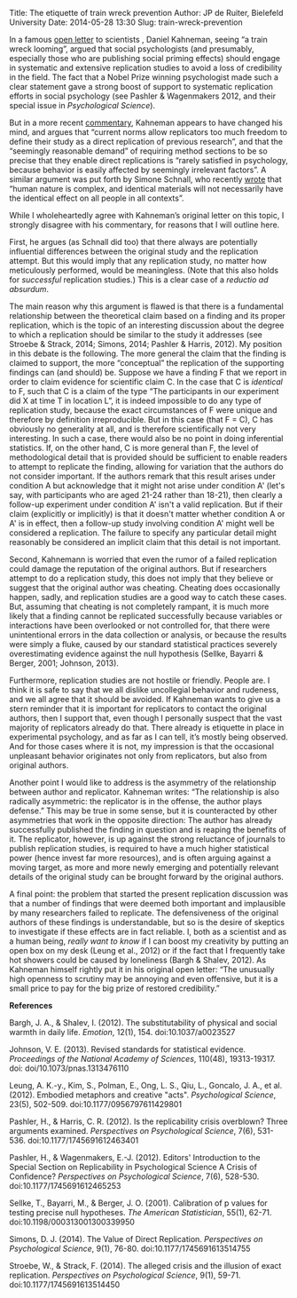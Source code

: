 Title: The etiquette of train wreck prevention
Author: JP de Ruiter, Bielefeld University
Date: 2014-05-28 13:30
Slug: train-wreck-prevention

In a famous [open letter](http://www.nature.com/polopoly_fs/7.6716.1349271308!/suppinfoFile/Kahneman%20Letter.pdf) to scientists , Daniel Kahneman, seeing “a train wreck looming”, argued that social psychologists (and presumably, especially those who are publishing social priming effects) should engage in systematic and extensive replication studies to avoid a loss of credibility in the field. The fact that a Nobel Prize winning psychologist made such a clear statement gave a strong boost of support to systematic replication efforts in social psychology (see Pashler & Wagenmakers 2012, and their special issue in _Psychological Science_).  

But in a more recent [commentary](http://www.scribd.com/doc/225285909/Kahneman-Commentary), Kahneman appears to have changed his mind, and argues that “current norms allow replicators too much freedom to define their study as a direct replication of previous research”, and that the “seemingly reasonable demand” of requiring method sections to be so precise that they enable direct replications is “rarely satisfied in psychology, because behavior is easily affected by seemingly irrelevant factors”. A similar argument was put forth by Simone Schnall, who recently [wrote](http://www.psychol.cam.ac.uk/cece/blog) that “human nature is complex, and identical materials will not necessarily have the identical effect on all people in all contexts”.  

While I wholeheartedly agree with Kahneman’s original letter on this topic, I strongly disagree with his commentary, for reasons that I will outline here.  

First, he argues (as Schnall did too) that there always are potentially influential differences between the original study and the replication attempt. But this would imply that any replication study, no matter how meticulously performed, would be meaningless. (Note that this also holds for _successful_ replication studies.) This is a clear case of a _reductio ad absurdum_.  

The main reason why this argument is flawed is that there is a fundamental relationship between the theoretical claim based on a finding and its proper replication, which is the topic of an interesting discussion about the degree to which a replication should be similar to the study it addresses (see Stroebe & Strack, 2014; Simons, 2014; Pashler & Harris, 2012). My position in this debate is the following. The more general the claim that the finding is claimed to support, the more “conceptual” the replication of the supporting findings can (and should) be. Suppose we have a finding F that we report in order to claim evidence for scientific claim C. In the case that C is _identical_ to F, such that C is a claim of the type “The participants in our experiment did X at time T in location L”, it is indeed impossible to do any type of replication study, because the exact circumstances of F were unique and therefore by definition irreproducible. But in this case (that F = C), C has obviously no generality at all, and is therefore scientifically not very interesting. In such a case, there would also be no point in doing inferential statistics. If, on the other hand, C is more general than F, the level of methodological detail that is provided should be sufficient to enable readers to attempt to replicate the finding, allowing for variation that the authors do not consider important. If the authors remark that this result arises under condition A but acknowledge that it might not arise under condition A' (let's say, with participants who are aged 21-24 rather than 18-21), then clearly a follow-up experiment under condition A' isn't a valid replication. But if their claim (explicitly or implicitly) is that it doesn't matter whether condition A or A' is in effect, then a follow-up study involving condition A' might well be considered a replication. The failure to specify any particular detail might reasonably be considered an implicit claim that this detail is not important.  

Second, Kahnemann is worried that even the rumor of a failed replication could damage the reputation of the original authors. But if researchers attempt to do a replication study, this does not imply that they believe or suggest that the original author was cheating. Cheating does occasionally happen, sadly, and replication studies are a good way to catch these cases. But, assuming that cheating is not completely rampant, it is much more likely that a finding cannot be replicated successfully because variables or interactions have been overlooked or not controlled for, that there were unintentional errors in the data collection or analysis, or because the results were simply a fluke, caused by our standard statistical practices severely overestimating evidence against the null hypothesis (Sellke, Bayarri & Berger, 2001; Johnson, 2013).  

Furthermore, replication studies are not hostile or friendly. People are. I think it is safe to say that we all dislike uncollegial behavior and rudeness, and we all agree that it should be avoided. If Kahneman wants to give us a stern reminder that it is important for replicators to contact the original authors, then I support that, even though I personally suspect that the vast majority of replicators already do that. There already is etiquette in place in experimental psychology, and as far as I can tell, it’s mostly being observed. And for those cases where it is not, my impression is that the occasional unpleasant behavior originates not only from replicators, but also from original authors.  

Another point I would like to address is the asymmetry of the relationship between author and replicator. Kahneman writes: “The relationship is also radically asymmetric: the replicator is in the offense, the author plays defense.” This may be true in some sense, but it is counteracted by other asymmetries that work in the opposite direction: The author has already successfully published the finding in question and is reaping the benefits of it. The replicator, however, is up against the strong reluctance of journals to publish replication studies, is required to have a much higher statistical power (hence invest far more resources), and is often arguing against a moving target, as more and more newly emerging and potentially relevant details of the original study can be brought forward by the original authors.  

A final point: the problem that started the present replication discussion was that a number of findings that were deemed both important and implausible by many researchers failed to replicate. The defensiveness of the original authors of these findings is understandable, but so is the desire of skeptics to investigate if these effects are in fact reliable. I, both as a scientist and as a human being, _really want to know_ if I can boost my creativity by putting an open box on my desk (Leung et al., 2012) or if the fact that I frequently take hot showers could be caused by loneliness (Bargh & Shalev, 2012). As Kahneman himself rightly put it in his original open letter: “The unusually high openness to scrutiny may be annoying and even offensive, but it is a small price to pay for the big prize of restored credibility.”  

__References__

Bargh, J. A., & Shalev, I. (2012). The substitutability of physical and social warmth in daily life. _Emotion_, 12(1), 154. doi:10.1037/a0023527

Johnson, V. E. (2013). Revised standards for statistical evidence. _Proceedings of the National Academy of Sciences_, 110(48), 19313-19317. doi: doi/10.1073/pnas.1313476110

Leung, A. K.-y., Kim, S., Polman, E., Ong, L. S., Qiu, L., Goncalo, J. A., et al. (2012). Embodied metaphors and creative "acts". _Psychological Science_, 23(5), 502-509. doi:10.1177/0956797611429801

Pashler, H., & Harris, C. R. (2012). Is the replicability crisis overblown? Three arguments examined. _Perspectives on Psychological Science_, 7(6), 531-536. doi:10.1177/1745691612463401

Pashler, H., & Wagenmakers, E.-J. (2012). Editors' Introduction to the Special Section on Replicability in Psychological Science A Crisis of Confidence? _Perspectives on Psychological 
Science_, 7(6), 528-530. doi:10.1177/1745691612465253

Sellke, T., Bayarri, M., & Berger, J. O. (2001). Calibration of p values for testing precise null hypotheses. _The American Statistician_, 55(1), 62-71. doi:10.1198/000313001300339950

Simons, D. J. (2014). The Value of Direct Replication. _Perspectives on Psychological Science_, 9(1), 76-80. doi:10.1177/1745691613514755

Stroebe, W., & Strack, F. (2014). The alleged crisis and the illusion of exact replication. _Perspectives on Psychological Science_, 9(1), 59-71. doi:10.1177/1745691613514450 
